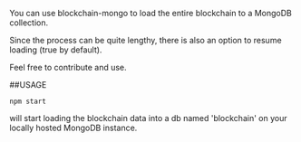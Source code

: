 You can use blockchain-mongo to load the entire blockchain to a MongoDB collection.

Since the process can be quite lengthy, there is also an option to resume loading (true by default).

Feel free to contribute and use.

##USAGE

```
npm start
```

will start loading the blockchain data into a db named 'blockchain' on your locally hosted MongoDB instance.